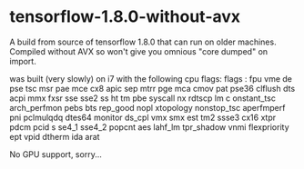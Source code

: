 # tensorflow-1.8.0-without-avx
A build from source of tensorflow 1.8.0 that can run on older machines. Compiled without AVX so won't give you omnious "core dumped" on import.

was built (very slowly) on i7 with the following cpu flags:
flags		: fpu vme de pse tsc msr pae mce cx8 apic sep mtrr pge mca cmov 
pat pse36 clflush dts acpi mmx fxsr sse sse2 ss ht tm pbe syscall nx rdtscp lm c
onstant_tsc arch_perfmon pebs bts rep_good nopl xtopology nonstop_tsc aperfmperf
 pni pclmulqdq dtes64 monitor ds_cpl vmx smx est tm2 ssse3 cx16 xtpr pdcm pcid s
se4_1 sse4_2 popcnt aes lahf_lm tpr_shadow vnmi flexpriority ept vpid dtherm ida
 arat

No GPU support, sorry...
